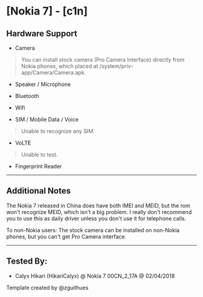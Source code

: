 # [Nokia 7] - [c1n]

## Hardware Support

* Camera
> You can install stock camera (Pro Camera Interface) directly from Nokia phones, which placed at /system/priv-app/Camera/Camera.apk.

* Speaker / Microphone
> 
  
* Bluetooth
> 

* Wifi
> 

* SIM / Mobile Data / Voice
> Unable to recognize any SIM.

* VoLTE
> Unable to test.

* Fingerprint Reader
> 

***
## Additional Notes

The Nokia 7 released in China does have both IMEI and MEID, but the rom won't recognize MEID, which isn't a big problem.
I really don't recommend you to use this as daily driver unless you don't use it for telephone calls. 

To non-Nokia users: The stock camera can be installed on non-Nokia phones, but you can't get Pro Camera interface.

***


## Tested By:
* Calyx Hikari (HikariCalyx) @ Nokia 7 00CN_2_17A @ 02/04/2018

Template created by @zguithues